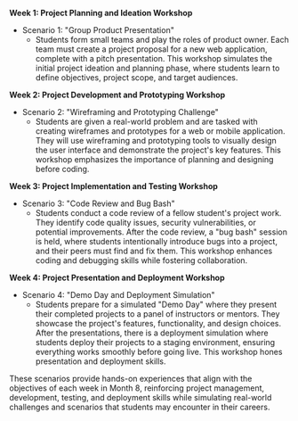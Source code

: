 **Week 1: Project Planning and Ideation Workshop**
- Scenario 1: "Group Product Presentation"
  - Students form small teams and play the roles of product owner. Each team must create a project proposal for a new web application, complete with a pitch presentation. This workshop simulates the initial project ideation and planning phase, where students learn to define objectives, project scope, and target audiences.

**Week 2: Project Development and Prototyping Workshop**
- Scenario 2: "Wireframing and Prototyping Challenge"
  - Students are given a real-world problem and are tasked with creating wireframes and prototypes for a web or mobile application. They will use wireframing and prototyping tools to visually design the user interface and demonstrate the project's key features. This workshop emphasizes the importance of planning and designing before coding.

**Week 3: Project Implementation and Testing Workshop**
- Scenario 3: "Code Review and Bug Bash"
  - Students conduct a code review of a fellow student's project work. They identify code quality issues, security vulnerabilities, or potential improvements. After the code review, a "bug bash" session is held, where students intentionally introduce bugs into a project, and their peers must find and fix them. This workshop enhances coding and debugging skills while fostering collaboration.

**Week 4: Project Presentation and Deployment Workshop**
- Scenario 4: "Demo Day and Deployment Simulation"
  - Students prepare for a simulated "Demo Day" where they present their completed projects to a panel of instructors or mentors. They showcase the project's features, functionality, and design choices. After the presentations, there is a deployment simulation where students deploy their projects to a staging environment, ensuring everything works smoothly before going live. This workshop hones presentation and deployment skills.

These scenarios provide hands-on experiences that align with the objectives of each week in Month 8, reinforcing project management, development, testing, and deployment skills while simulating real-world challenges and scenarios that students may encounter in their careers.